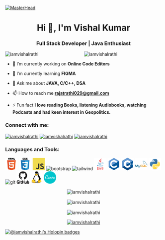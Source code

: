 [![MasterHead](https://repository-images.githubusercontent.com/588181932/e36ec678-7984-4cdd-8e4c-a3932772ff8e)](https://github.com/iamvishalrathi)
<h1 align="center">Hi 👋, I'm Vishal Kumar</h1>
<h3 align="center">Full Stack Developer | Java Enthusiast</h3>
<img align="right" width="250" src="https://cdn.dribbble.com/users/1162077/screenshots/3848914/programmer.gif" alt="iamvishalrathi"/></a>

<p align="left"> <img src="https://komarev.com/ghpvc/?username=iamvishalrathi&label=Profile%20views&color=ed333b&style=flat-square" alt="iamvishalrathi" /> </p>

- 🔭 I’m currently working on **Online Code Editors**

- 🌱 I’m currently learning **FIGMA**

- 💬 Ask me about **JAVA, C/C++, DSA**

- 📫 How to reach me **rajatrathi029@gmail.com**

- ⚡ Fun fact **I love reading Books, listening Audiobooks, watching Podcasts and had keen interest in Geopolitics.**

<h3 align="left">Connect with me:</h3>
<p align="left">
  <a href="https://linkedin.com/in/iamvishalrathi" target="blank"><img align="center" src="https://raw.githubusercontent.com/rahuldkjain/github-profile-readme-generator/master/src/images/icons/Social/linked-in-alt.svg" alt="iamvishalrathi" height="30" width="40" /></a>  
  <a href="https://stackoverflow.com/users/25689571/vishal-kumar-rathi" target="blank"><img align="center" src="https://raw.githubusercontent.com/rahuldkjain/github-profile-readme-generator/master/src/images/icons/Social/stack-overflow.svg" alt="iamvishalrathi" height="30" width="40" /></a>
  <a href="https://leetcode.com/u/iamvishalrathi/" target="blank"><img align="center" src="https://raw.githubusercontent.com/rahuldkjain/github-profile-readme-generator/master/src/images/icons/Social/leet-code.svg" alt="iamvishalrathi" height="30" width="40" /></a>
</p>

<h3 align="left">Languages and Tools:</h3>
<p align="left"> 
  <img src="https://raw.githubusercontent.com/devicons/devicon/master/icons/html5/html5-original-wordmark.svg" alt="html5" width="40" height="40"/>
  <img src="https://raw.githubusercontent.com/devicons/devicon/master/icons/css3/css3-original-wordmark.svg" alt="css3" width="40" height="40"/>
  <img src="https://raw.githubusercontent.com/devicons/devicon/master/icons/javascript/javascript-original.svg" alt="javascript" width="40" height="40"/>
  <img src="https://cdn.jsdelivr.net/gh/devicons/devicon/icons/bootstrap/bootstrap-original.svg" alt="bootstrap" width="40" height="40"/> 
  <img src="https://www.vectorlogo.zone/logos/tailwindcss/tailwindcss-icon.svg" alt="tailwind" width="40" height="40"/>
  <img src="https://github.com/devicons/devicon/blob/master/icons/java/java-original-wordmark.svg" alt="java" width="40" height="40"/>
  <img src="https://raw.githubusercontent.com/devicons/devicon/master/icons/c/c-original.svg" alt="c" width="40" height="40"/>
  <img src="https://raw.githubusercontent.com/devicons/devicon/master/icons/cplusplus/cplusplus-original.svg" alt="cplusplus" width="40" height="40"/>
  <img src="https://raw.githubusercontent.com/devicons/devicon/master/icons/mysql/mysql-original-wordmark.svg" alt="mysql" width="40" height="40"/>
 <img src="https://raw.githubusercontent.com/devicons/devicon/master/icons/python/python-original.svg" alt="python" width="40" height="40"/>
 <img src="https://www.vectorlogo.zone/logos/git-scm/git-scm-icon.svg" alt="git" width="40" height="40"/>
  <img src="https://github.com/devicons/devicon/blob/master/icons/github/github-original-wordmark.svg" alt="github" width="40" height="40"/>
  <img src="https://raw.githubusercontent.com/devicons/devicon/master/icons/linux/linux-original.svg" alt="linux" width="40" height="40"/>
  <img src="https://github.com/devicons/devicon/blob/master/icons/canva/canva-original.svg" alt="canva" width="40" height="40"/>
</p>

<p align="center"><img align="center" src="https://github-readme-stats.vercel.app/api/top-langs?username=iamvishalrathi&show_icons=true&theme=dracula&locale=en&layout=compact" alt="iamvishalrathi" /></p>

<p align="center"><img align="center" src="https://github-readme-stats.vercel.app/api?username=iamvishalrathi&show_icons=true&theme=dracula&locale=en" alt="iamvishalrathi" /></p>

<p align="center"><img align="center" src="https://github-readme-streak-stats.herokuapp.com/?user=iamvishalrathi&theme=dark" alt="iamvishalrathi" /></p>

<p align="center"> <a href="https://github.com/ryo-ma/github-profile-trophy"><img src="https://github-profile-trophy.vercel.app/?username=iamvishalrathi" alt="iamvishalrathi" /></a> </p>

[![@iamvishalrathi's Holopin badges](https://holopin.me/iamvishalrathi)](https://holopin.io/@iamvishalrathi)
